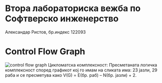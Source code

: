 # Втора лабораториска вежба по Софтверско инженерство
Александар Ристов, бр.индекс 122093
# Control Flow Graph
![control flow graph](https://github.com/user-attachments/assets/fe62d0b8-7166-4732-ade7-39d277e28ea4)
Цикломатска комплексност:
Пресметаната логичка комплексност според графикот кој го имам на сликата има: 23 јазли, 29 раба и се пресметува како V(G) = E(бр. раб) – N(бр. јазли) + 2.
